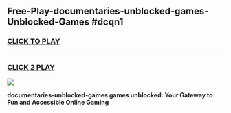 
## Free-Play-documentaries-unblocked-games-Unblocked-Games #dcqn1
<h3>
<a href="https://news.freeplayer.one?title=documentaries-unblocked-games&ref=8M">CLICK TO PLAY</a></h3>
<hr>

<h3>
<a href="https://news.freeplayer.one?title=documentaries-unblocked-games&ref=8M">CLICK 2 PLAY</a>
  
</h3>

<a href="https://news.freeplayer.one?title=documentaries-unblocked-games&ref=8M"><img src="https://clearcache.store/games.png"></a>


**documentaries-unblocked-games games unblocked: Your Gateway to Fun and Accessible Online Gaming**
